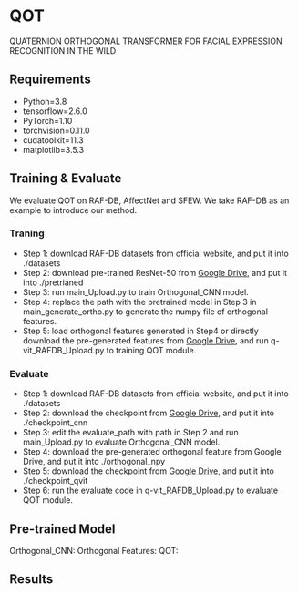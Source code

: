# QOT
QUATERNION ORTHOGONAL TRANSFORMER FOR FACIAL EXPRESSION RECOGNITION IN THE WILD
## Requirements
- Python=3.8
- tensorflow=2.6.0
- PyTorch=1.10
- torchvision=0.11.0
- cudatoolkit=11.3
- matplotlib=3.5.3

## Training & Evaluate
We evaluate QOT on RAF-DB, AffectNet and SFEW. We take RAF-DB as an example to introduce our method.
### Traning
- Step 1: download RAF-DB datasets from official website, and put it into ./datasets
- Step 2: download pre-trained ResNet-50 from [Google Drive](https://drive.google.com/file/d/1gbaCNiNdpnYEnc9ygdB-u7eEnV5Sd_1c/view?usp=sharing), and put it into ./pretrianed
- Step 3: run main_Upload.py to train Orthogonal_CNN model.
- Step 4: replace the path with the pretrained model in Step 3 in main_generate_ortho.py to generate the numpy file of orthogonal features.
- Step 5: load orthogonal features generated in Step4 or directly download the pre-generated features from [Google Drive](https://drive.google.com/file/d/1MYJm235ZINywXBcZ0Z4nBqT3JUMROoaA/view?usp=sharing), and run q-vit_RAFDB_Upload.py to training QOT module.
### Evaluate
- Step 1: download RAF-DB datasets from official website, and put it into ./datasets
- Step 2: download the checkpoint from [Google Drive](https://drive.google.com/file/d/14pxYAWQCaAdk64xP8A9i2egOVEQ365L_/view?usp=sharing), and put it into ./checkpoint_cnn
- Step 3: edit the evaluate_path with path in Step 2 and run main_Upload.py to evaluate Orthogonal_CNN model.
- Step 4: download the pre-generated orthogonal feature from Google Drive, and put it into ./orthogonal_npy
- Step 5: download the checkpoint from [Google Drive](https://drive.google.com/file/d/1S9nCW4WZSqVKCalwbzCaRzh_Cuz-rqy8/view?usp=sharing), and put it into ./checkpoint_qvit
- Step 6: run the evaluate code in q-vit_RAFDB_Upload.py to evaluate QOT module.

## Pre-trained Model
Orthogonal_CNN:
Orthogonal Features:
QOT:

## Results

